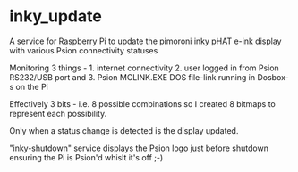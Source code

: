 # inky_update
A service for Raspberry Pi to update the pimoroni inky pHAT e-ink display with various Psion connectivity statuses

Monitoring 3 things - 1. internet connectivity 2. user logged in from Psion RS232/USB port and 3. Psion MCLINK.EXE DOS file-link running in Dosbox-s on the Pi

Effectively 3 bits - i.e. 8 possible combinations so I created 8 bitmaps to represent each possibility.

Only when a status change is detected is the display updated.

"inky-shutdown" service displays the Psion logo just before shutdown ensuring the Pi is Psion'd whislt it's off ;-) 


